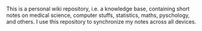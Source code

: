 This is a personal wiki repository, i.e. a knowledge base, containing short notes on medical science, computer stuffs, statistics, maths, pyschology, and others. I use this repository to synchronize my notes across all devices. 